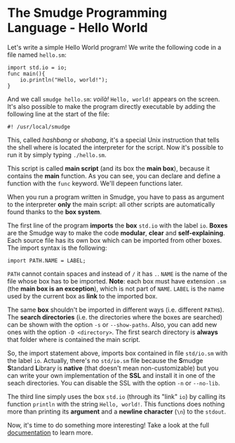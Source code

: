 # The Smudge Programming Language - Hello World

Let's write a simple Hello World program!
We write the following code in a file named `hello.sm`:
```
import std.io = io;
func main(){
    io.println("Hello, world!");
}
```
And we call `smudge hello.sm`: *voilà!* `Hello, world!` appears on the screen.
It's also possible to make the program directly executable by adding the following line at the start of the file:
```
#! /usr/local/smudge
```
This, called *hashbang* or *shabang*, it's a special Unix instruction that tells the shell where is located the interpreter for the script.
Now it's possible to run it by simply typing `./hello.sm`.

This script is called **main script** (and its box the **main box**), because it contains the **main** function.
As you can see, you can declare and define a function with the `func` keyword. We'll depeen functions later.

When you run a program written in Smudge, you have to pass as argument to the interpreter **only** the main script:
all other scripts are automatically found thanks to the **box system**.

The first line of the program **imports** the **box** `std.io` with the label `io`.
**Boxes** are the Smudge way to make the code **modular**, **clear** and **self-explaining**.
Each source file has its own box which can be imported from other boxes.
The import syntax is the following:
```
import PATH.NAME = LABEL; 
```
`PATH` cannot contain spaces and instead of `/` it has `.`.
`NAME` is the name of the file whose box has to be imported. **Note**: each box must have extension `.sm` (the **main box is an exception**), which is not part of `NAME`.
`LABEL` is the name used by the current box as **link** to the imported box.

The same **box** shouldn't be imported in different ways (i.e. different `PATH`s).
The **search directories** (i.e. the directories where the boxes are searched) can be shown with the option `-s` or `--show-paths`.
Also, you can add new ones with the option `-D <directory>`. The first search directory is **always** that folder where is contained the main script.

So, the import statement above, imports box contained in file `std/io.sm` with the label `io`. Actually, there's no `std/io.sm` file because the **S**mudge **S**tandard **L**ibrary is **native** (that doesn't mean non-customizable) but you can write your own implementation of the **SSL** and install it in one of the seach directories. You can disable the SSL with the option `-n` or `--no-lib`.

The third line simply uses the box `std.io` (through its "link" `io`) by calling its function `println` with the string `Hello, world!`. This functions does nothing more than printing its **argument** and a **newline character** (`\n`) to the `stdout`.

Now, it's time to do something more interesting!
Take a look at the full [documentation](https://smudgelang.github.io/smudge/) to learn more.
